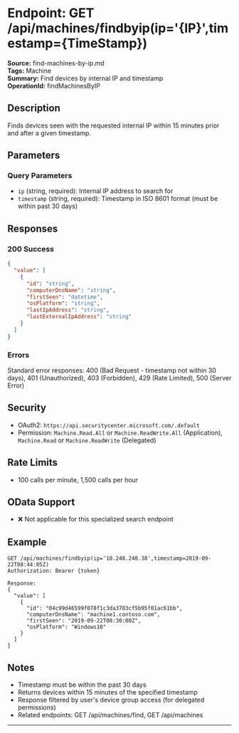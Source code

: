 # Endpoint: GET /api/machines/findbyip(ip='{IP}',timestamp={TimeStamp})

**Source:** find-machines-by-ip.md  
**Tags:** Machine  
**Summary:** Find devices by internal IP and timestamp  
**OperationId:** findMachinesByIP

## Description
Finds devices seen with the requested internal IP within 15 minutes prior and after a given timestamp.

## Parameters
### Query Parameters  
- `ip` (string, required): Internal IP address to search for
- `timestamp` (string, required): Timestamp in ISO 8601 format (must be within past 30 days)

## Responses
### 200 Success
```json
{
  "value": [
    {
      "id": "string",
      "computerDnsName": "string",
      "firstSeen": "datetime",
      "osPlatform": "string",
      "lastIpAddress": "string",
      "lastExternalIpAddress": "string"
    }
  ]
}
```

### Errors
Standard error responses: 400 (Bad Request - timestamp not within 30 days), 401 (Unauthorized), 403 (Forbidden), 429 (Rate Limited), 500 (Server Error)

## Security
- OAuth2: `https://api.securitycenter.microsoft.com/.default`
- Permission: `Machine.Read.All` or `Machine.ReadWrite.All` (Application), `Machine.Read` or `Machine.ReadWrite` (Delegated)

## Rate Limits
- 100 calls per minute, 1,500 calls per hour

## OData Support
- ❌ Not applicable for this specialized search endpoint

## Example
```http
GET /api/machines/findbyip(ip='10.248.240.38',timestamp=2019-09-22T08:44:05Z)
Authorization: Bearer {token}

Response:
{
  "value": [
    {
      "id": "04c99d46599f078f1c3da3783cf5b95f01ac61bb",
      "computerDnsName": "machine1.contoso.com",
      "firstSeen": "2019-09-22T08:30:00Z",
      "osPlatform": "Windows10"
    }
  ]
}
```

## Notes
- Timestamp must be within the past 30 days
- Returns devices within 15 minutes of the specified timestamp
- Response filtered by user's device group access (for delegated permissions)
- Related endpoints: GET /api/machines/find, GET /api/machines

---
